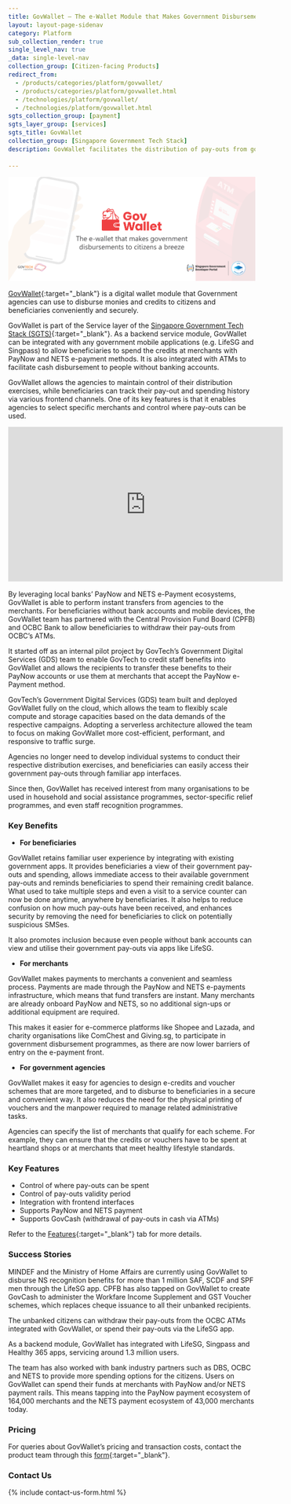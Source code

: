 ```yaml
---
title: GovWallet – The e-Wallet Module that Makes Government Disbursements a Breeze
layout: layout-page-sidenav
category: Platform
sub_collection_render: true
single_level_nav: true
_data: single-level-nav
collection_group: [Citizen-facing Products]
redirect_from:
  - /products/categories/platform/govwallet/
  - /products/categories/platform/govwallet.html
  - /technologies/platform/govwallet/
  - /technologies/platform/govwallet.html
sgts_collection_group: [payment]
sgts_layer_group: [services]
sgts_title: GovWallet
collection_group: [Singapore Government Tech Stack]
description: GovWallet facilitates the distribution of pay-outs from government agencies to beneficiaries, conveniently and securely.

---
```


![GovWallet header banner for Singapore Government Developer Portal](/assets/img/GovWallet-HeaderBanner-v1b.png)

[GovWallet](https://www.wallet.gov.sg/){:target="_blank"} is a digital wallet module that Government agencies can use to disburse monies and credits to citizens and beneficiaries conveniently and securely.

GovWallet is part of the Service layer of the [Singapore Government Tech Stack (SGTS)](https://www.developer.tech.gov.sg/singapore-government-tech-stack/){:target="_blank"}. As a backend service module, GovWallet can be integrated with any government mobile applications (e.g. LifeSG and Singpass) to allow beneficiaries to spend the credits at merchants with PayNow and NETS e-payment methods. It is also integrated with ATMs to facilitate cash disbursement to people without banking accounts.

GovWallet allows the agencies to maintain control of their distribution exercises, while beneficiaries can track their pay-out and spending history via various frontend channels. One of its key features is that it enables agencies to select specific merchants and control where pay-outs can be used.

<iframe width="560" height="315" src="https://www.youtube.com/embed/wZTU7YibAVU" title="YouTube video player" frameborder="0" allow="accelerometer; autoplay; clipboard-write; encrypted-media; gyroscope; picture-in-picture" allowfullscreen></iframe>

By leveraging local banks’ PayNow and NETS e-Payment ecosystems, GovWallet is able to perform instant transfers from agencies to the merchants. For beneficiaries without bank accounts and mobile devices, the GovWallet team has partnered with the Central Provision Fund Board (CPFB) and OCBC Bank to allow beneficiaries to withdraw their pay-outs from OCBC’s ATMs.

It started off as an internal pilot project by GovTech’s Government Digital Services (GDS) team to enable GovTech to credit staff benefits into GovWallet and allows the recipients to transfer these benefits to their PayNow accounts or use them at merchants that accept the PayNow e-Payment method.

GovTech’s Government Digital Services (GDS) team built and deployed GovWallet fully on the cloud, which allows the team to flexibly scale compute and storage capacities based on the data demands of the respective campaigns. Adopting a serverless architecture allowed the team to focus on making GovWallet more cost-efficient, performant, and responsive to traffic surge.

Agencies no longer need to develop individual systems to conduct their respective distribution exercises, and beneficiaries can easily access their government pay-outs through familiar app interfaces.

Since then, GovWallet has received interest from many organisations to be used in household and social assistance programmes, sector-specific relief programmes, and even staff recognition programmes.

### Key Benefits

- **For beneficiaries**

GovWallet retains familiar user experience by integrating with existing government apps. It provides beneficiaries a view of their government pay-outs and spending, allows immediate access to their available government pay-outs and reminds beneficiaries to spend their remaining credit balance.
What used to take multiple steps and even a visit to a service counter can now be done anytime, anywhere by beneficiaries. It also helps to reduce confusion on how much pay-outs have been received, and enhances security by removing the need for beneficiaries to click on potentially suspicious SMSes.

It also promotes inclusion because even people without bank accounts can view and utilise their government pay-outs via apps like LifeSG.

- **For merchants**

GovWallet makes payments to merchants a convenient and seamless process.  Payments are made through the PayNow and NETS e-payments infrastructure, which means that fund transfers are instant. Many merchants are already onboard PayNow and NETS, so no additional sign-ups or additional equipment are required.

This makes it easier for e-commerce platforms like Shopee and Lazada, and charity organisations like ComChest and Giving.sg, to participate in government disbursement programmes, as there are now lower barriers of entry on the e-payment front.

- **For government agencies**

GovWallet makes it easy for agencies to design e-credits and voucher schemes that are more targeted, and to disburse to beneficiaries in a secure and convenient way. It also reduces the need for the physical printing of vouchers and the manpower required to manage related administrative tasks.

Agencies can specify the list of merchants that qualify for each scheme. For example, they can ensure that the credits or vouchers have to be spent at heartland shops or at merchants that meet healthy lifestyle standards.

### Key Features

- Control of where pay-outs can be spent
- Control of pay-outs validity period
- Integration with frontend interfaces
- Supports PayNow and NETS payment
- Supports GovCash (withdrawal of pay-outs in cash via ATMs)

Refer to the [Features](/products/categories/platform/govwallet/features){:target="_blank"} tab for more details.

### Success Stories

MINDEF and the Ministry of Home Affairs are currently using GovWallet to disburse NS recognition benefits for more than 1 million SAF, SCDF and SPF men through the LifeSG app. CPFB has also tapped on GovWallet to create GovCash to administer the Workfare Income Supplement and GST Voucher schemes, which replaces cheque issuance to all their unbanked recipients. 

The unbanked citizens can withdraw their pay-outs from the OCBC ATMs integrated with GovWallet, or spend their pay-outs via the LifeSG app.

As a backend module, GovWallet has integrated with LifeSG, Singpass and Healthy 365 apps, servicing around 1.3 million users.

The team has also worked with bank industry partners such as DBS, OCBC and NETS to provide more spending options for the citizens. Users on GovWallet can spend their funds at merchants with PayNow and/or NETS payment rails. This means tapping into the PayNow payment ecosystem of 164,000 merchants and the NETS payment ecosystem of 43,000 merchants today.

### Pricing

For queries about GovWallet’s pricing and transaction costs, contact the product team through this [form](https://form.gov.sg/62280856ba91100012050933){:target="_blank"}.

### Contact Us

{% include contact-us-form.html %}
